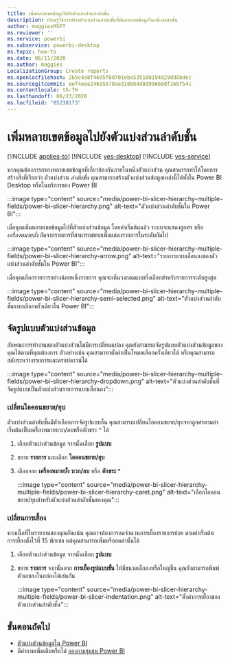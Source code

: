 ```yaml
---
title: เพิ่มหลายเขตข้อมูลไปยังตัวแบ่งส่วนลำดับชั้น
description: เรียนรู้วิธีการสร้างตัวแบ่งส่วนลำดับชั้นที่มีหลายเขตข้อมูลในหนึ่งลำดับชั้น
author: maggiesMSFT
ms.reviewer: ''
ms.service: powerbi
ms.subservice: powerbi-desktop
ms.topic: how-to
ms.date: 06/11/2020
ms.author: maggies
LocalizationGroup: Create reports
ms.openlocfilehash: 2b9c4a8f4695f8d701eba535180194d29dd8bdec
ms.sourcegitcommit: eef4eee24695570ae3186b4d8d99660df16bf54c
ms.contentlocale: th-TH
ms.lasthandoff: 06/23/2020
ms.locfileid: "85238173"
---
```

# <a name="add-multiple-fields-to-a-hierarchy-slicer"></a>เพิ่มหลายเขตข้อมูลไปยังตัวแบ่งส่วนลำดับชั้น

[!INCLUDE [applies-to](../includes/applies-to.md)] [!INCLUDE [yes-desktop](../includes/yes-desktop.md)] [!INCLUDE [yes-service](../includes/yes-service.md)]

หากคุณต้องการกรองหลายเขตข้อมูลที่เกี่ยวข้องกันภายในหนึ่งตัวแบ่งส่วน คุณสามารถทำได้โดยการสร้างสิ่งที่เรียกว่า ตัวแบ่งส่วน *ลำดับชั้น* คุณสามารถสร้างตัวแบ่งส่วนข้อมูลเหล่านี้ได้ทั้งใน Power BI Desktop หรือในบริการของ Power BI

:::image type="content" source="media/power-bi-slicer-hierarchy-multiple-fields/power-bi-slicer-hierarchy.png" alt-text="ตัวแบ่งส่วนลำดับชั้นใน Power BI":::

เมื่อคุณเพิ่มหลายเขตข้อมูลไปที่ตัวแบ่งส่วนข้อมูล โดยค่าเริ่มต้นแล้ว ระบบจะแสดงลูกศร หรือ *เครื่องหมายบั้ง* ถัดจากรายการที่สามารถขยายเพื่อแสดงรายการในระดับถัดไป

:::image type="content" source="media/power-bi-slicer-hierarchy-multiple-fields/power-bi-slicer-hierarchy-arrow.png" alt-text="รายการแบบเลื่อนลงของตัวแบ่งส่วนลำดับชั้นใน Power BI":::
 
 
เมื่อคุณเลือกรายการอย่างน้อยหนึ่งรายการ คุณจะเห็นวงกลมแบบกึ่งเลือกสำหรับรายการระดับสูงสุด
 
:::image type="content" source="media/power-bi-slicer-hierarchy-multiple-fields/power-bi-slicer-hierarchy-semi-selected.png" alt-text="ตัวแบ่งส่วนลำดับชั้นแบบเลือกครั้งเดียวใน Power BI":::

## <a name="format-the-slicer"></a>จัดรูปแบบตัวแบ่งส่วนข้อมูล

ลักษณะการทำงานของตัวแบ่งส่วนไม่มีการเปลี่ยนแปลง คุณยังสามารถจัดรูปแบบตัวแบ่งส่วนข้อมูลของคุณได้ตามที่คุณต้องการ ตัวอย่างเช่น คุณสามารถตั้งค่าเป็นโหมดเลือกครั้งเดียวได้ หรือคุณสามารถสลับระหว่างรายการและดรอปดาวน์ได้ 

:::image type="content" source="media/power-bi-slicer-hierarchy-multiple-fields/power-bi-slicer-hierarchy-dropdown.png" alt-text="ตัวแบ่งส่วนลำดับชั้นที่จัดรูปแบบเป็นตัวแบ่งส่วนรายการแบบเลื่อนลง":::

### <a name="change-the-expandcollapse-icon"></a>เปลี่ยนไอคอนขยาย/ยุบ

ตัวแบ่งส่วนลำดับชั้นมีตัวเลือกการจัดรูปแบบอื่น คุณสามารถเปลี่ยนไอคอนขยาย/ยุบจากลูกศรตามค่าเริ่มต้นเป็นเครื่องหมายบวก/ลบหรืออักขระ ^ ได้

1. เลือกตัวแบ่งส่วนข้อมูล จากนั้นเลือก **รูปแบบ**
1. ขยาย **รายการ** และเลือก **ไอคอนขยาย/ยุบ**
1. เลือกจาก **เครื่องหมายบั้ง** **บวก/ลบ** หรือ **อักขระ ^**
 
    :::image type="content" source="media/power-bi-slicer-hierarchy-multiple-fields/power-bi-slicer-hierarchy-caret.png" alt-text="เลือกไอคอนขยาย/ยุบสำหรับตัวแบ่งส่วนลำดับชั้นของคุณ":::
 
### <a name="change-the-indentation"></a>เปลี่ยนการเยื้อง

หากเนื้อที่ในรายงานของคุณอัดแน่น คุณอาจต้องการลดจำนวนการเยื้องรายการย่อย ตามค่าเริ่มต้น การเยื้องตั้งไว้ที่ 15 พิกเซล แต่คุณสามารถเพิ่มหรือลดค่านั้นได้ 

1. เลือกตัวแบ่งส่วนข้อมูล จากนั้นเลือก **รูปแบบ**
1. ขยาย **รายการ** จากนั้นลาก **การเยื้องรูปแบบขั้น** ให้มีขนาดเล็กลงหรือใหญ่ขึ้น คุณยังสามารถพิมพ์ตัวเลขลงในกล่องได้เช่นกัน

    :::image type="content" source="media/power-bi-slicer-hierarchy-multiple-fields/power-bi-slicer-indentation.png" alt-text="ตั้งค่าการเยื้องของตัวแบ่งส่วนลำดับชั้น":::

## <a name="next-steps"></a>ขั้นตอนถัดไป

- [ตัวแบ่งส่วนข้อมูลใน Power BI](../visuals/power-bi-visualization-slicers.md)
- มีคำถามเพิ่มเติมหรือไม่ [ลองถามชุมชน Power BI](https://community.powerbi.com/)